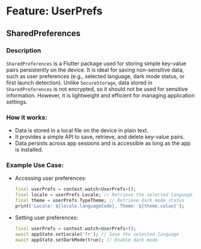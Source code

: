 # Feature: UserPrefs

## SharedPreferences

### Description

`SharedPreferences` is a Flutter package used for storing simple key-value pairs persistently on the device. It is ideal for saving non-sensitive data, such as user preferences (e.g., selected language, dark mode status, or first launch detection). Unlike `SecureStorage`, data stored in `SharedPreferences` is not encrypted, so it should not be used for sensitive information. However, it is lightweight and efficient for managing application settings.

### How it works:

- Data is stored in a local file on the device in plain text.
- It provides a simple API to save, retrieve, and delete key-value pairs.
- Data persists across app sessions and is accessible as long as the app is installed.

### Example Use Case:

- Accessing user preferences:
  ```dart
  final userPrefs = context.watch<UserPrefs>();
  final locale = userPrefs.Locale; // Retrieve the selected language
  final theme = userPrefs.TypeTheme; // Retrieve dark mode status
  print('Locale: ${locale.languageCode}, Theme: ${theme.value}');
  ```
- Setting user preferences:
  ```dart
  final userPrefs = context.watch<UserPrefs>();
  await appState.setLocale('fr'); // Save the selected language
  await appState.setDarkMode(true); // Enable dark mode
  ```